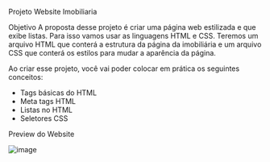 Projeto Website Imobiliaria

Objetivo
A proposta desse projeto é criar uma página web estilizada e que exibe listas. Para isso vamos usar as linguagens HTML e CSS. Teremos um arquivo HTML que conterá a estrutura da página da imobiliária e um arquivo CSS que conterá os estilos para mudar a aparência da página.

Ao criar esse projeto, você vai poder colocar em prática os seguintes conceitos:

<ul>
  <li>Tags básicas do HTML</li>
  <li>Meta tags HTML</li>
  <li>Listas no HTML</li>
  <li>Seletores CSS</li>
</ul>

Preview do Website

![image](https://user-images.githubusercontent.com/86898523/232622735-2002515e-3871-44cc-b7e8-a1015fc2def7.png)
